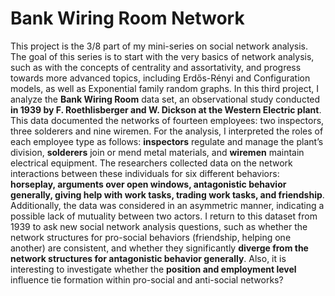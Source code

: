 # Bank Wiring Room Network

This project is the 3/8 part of my mini-series on social network analysis. The goal of this series is to start with the very basics of network analysis, such as with the concepts of centrality and assortativity, and progress towards more advanced topics, including Erdős-Rényi and Configuration models, as well as Exponential family random graphs. In this third project, I analyze the **Bank Wiring Room** data set, an observational study conducted **in 1939 by F. Roethlisberger and W. Dickson at the Western Electric plant**. This data documented the networks of fourteen employees: two inspectors, three solderers and nine wiremen. For the analysis, I interpreted the roles of each employee type as follows: **inspectors** regulate and manage the plant’s division, **solderers** join or mend metal materials, and **wiremen** maintain electrical equipment. The researchers collected data on the network interactions between these individuals for six different behaviors: **horseplay, arguments over open windows, antagonistic behavior generally, giving help with work tasks, trading work tasks, and friendship**. Additionally, the data was considered in an asymmetric manner, indicating a possible lack of mutuality between two actors. I return to this dataset from 1939 to ask new social network analysis questions, such as whether the network structures for pro-social behaviors (friendship, helping one another) are consistent, and whether they significantly **diverge from the network structures for antagonistic behavior generally**. Also, it is interesting to investigate whether the **position and employment level** influence tie formation within pro-social and anti-social networks? 


